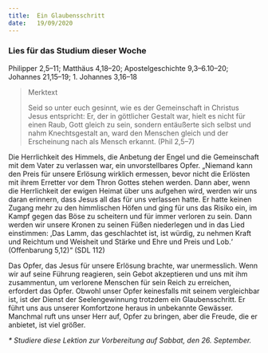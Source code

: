 ```yaml
---
title:  Ein Glaubensschritt
date:   19/09/2020
---
```


### Lies für das Studium dieser Woche
Philipper 2,5–11; Matthäus 4,18–20; Apostelgeschichte 9,3–6.10–20; Johannes 21,15–19; 1. Johannes 3,16–18

> <p>Merktext</p>
> Seid so unter euch gesinnt, wie es der Gemeinschaft in Christus Jesus entspricht: Er, der in göttlicher Gestalt war, hielt es nicht für einen Raub, Gott gleich zu sein, sondern entäußerte sich selbst und nahm Knechtsgestalt an, ward den Menschen gleich und der Erscheinung nach als Mensch erkannt. (Phil 2,5–7)

Die Herrlichkeit des Himmels, die Anbetung der Engel und die Gemeinschaft mit dem Vater zu verlassen war, ein unvorstellbares Opfer. „Niemand kann den Preis für unsere Erlösung wirklich ermessen, bevor nicht die Erlösten mit ihrem Erretter vor dem Thron Gottes stehen werden. Dann aber, wenn die Herrlichkeit der ewigen Heimat über uns aufgehen wird, werden wir uns daran erinnern, dass Jesus all das für uns verlassen hatte. Er hatte keinen Zugang mehr zu den himmlischen Höfen und ging für uns das Risiko ein, im Kampf gegen das Böse zu scheitern und für immer verloren zu sein. Dann werden wir unsere Kronen zu seinen Füßen niederlegen und in das Lied einstimmen: ‚Das Lamm, das geschlachtet ist, ist würdig, zu nehmen Kraft und Reichtum und Weisheit und Stärke und Ehre und Preis und Lob.‘ (Offenbarung 5,12)“ (SDL 112)

Das Opfer, das Jesus für unsere Erlösung brachte, war unermesslich. Wenn wir auf seine Führung reagieren, sein Gebot akzeptieren und uns mit ihm zusammentun, um verlorene Menschen für sein Reich zu erreichen, erfordert das Opfer. Obwohl unser Opfer keinesfalls mit seinem vergleichbar ist, ist der Dienst der Seelengewinnung trotzdem ein Glaubensschritt. Er führt uns aus unserer Komfortzone heraus in unbekannte Gewässer. Manchmal ruft uns unser Herr auf, Opfer zu bringen, aber die Freude, die er anbietet, ist viel größer.

_* Studiere diese Lektion zur Vorbereitung auf Sabbat, den 26. September._